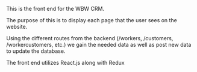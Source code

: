 This is the front end for the WBW CRM.

The purpose of this is to display each page that the user sees on the website. 

Using the different routes from the backend (/workers, /customers, /workercustomers, etc.) we gain the needed data as well as post new data to update the database.

The front end utilizes React.js along with Redux
